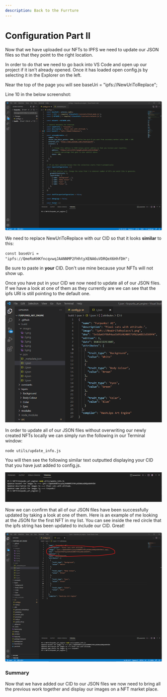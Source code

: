 ```yaml
---
description: Back to the Furrture
---
```


# Configuration Part II

Now that we have uploaded our NFTs to IPFS we need to update our JSON files so that they point to the right location.&#x20;

In order to do that we need to go back into VS Code and open up our project if it isn't already opened. Once it has loaded open config.js by selecting it in the Explorer on the left.&#x20;

Near the top of the page you will see baseUri = "ipfs://NewUriToReplace";

Line 10 in the below screenshot:

![](<.gitbook/assets/Screenshot 2022-01-26 231912.png>)

We need to replace NewUriToReplace with our CID so that it looks **similar** to this:

`const baseUri = "ipfs://QmeRoKHKfncqvwqJAANNMP2FHhtyXENA6uVDRQeX6HhfDH";`

Be sure to paste in **your** CID. Don't use mine because your NFTs will not show up.

Once you have put in your CID we now need to update all of our JSON files. If we have a look at one of them as they currently are we can see that the ipfs URI is still pointing to the default one.

![](<.gitbook/assets/Screenshot 2022-01-26 232448.png>)

In order to update all of our JSON files without overwriting our newly created NFTs locally we can simply run the following in our Terminal window:

&#x20;`node utils/update_info.js`

You will then see the following similar text outputted displaying your CID that you have just added to config.js.

![](<.gitbook/assets/Screenshot 2022-01-28 073229.png>)

Now we can confirm that all of our JSON files have been successfully updated by taking a look at one of them. Here is an example of me looking at the JSON for the first NFT in my list. You can see inside the red circle that the ipfs string has been updated to include our CID. Great!&#x20;

![](<.gitbook/assets/Screenshot 2022-01-28 073456.png>)

### Summary

Now that we have added our CID to our JSON files we now need to bring all the previous work together and display our images on a NFT market place.
